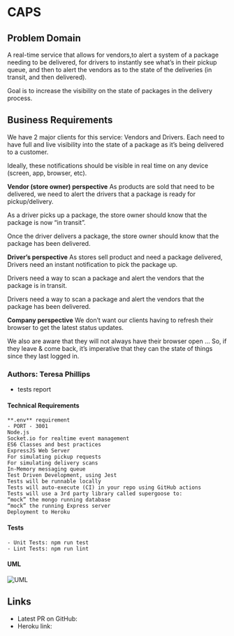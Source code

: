 # CAPS

## Problem Domain

A real-time service that allows for vendors,to alert a system of a package needing to be delivered, for drivers to instantly see what’s in their pickup queue, and then to alert the vendors as to the state of the deliveries (in transit, and then delivered).

Goal is to increase the visibility on the state of packages in the delivery process.

## Business Requirements

We have 2 major clients for this service: Vendors and Drivers. Each need to have full and live visibility into the state of a package as it’s being delivered to a customer.

Ideally, these notifications should be visible in real time on any device (screen, app, browser, etc).

**Vendor (store owner) perspective**
As products are sold that need to be delivered, we need to alert the drivers that a package is ready for pickup/delivery.

As a driver picks up a package, the store owner should know that the package is now “in transit”.

Once the driver delivers a package, the store owner should know that the package has been delivered.

**Driver’s perspective**
As stores sell product and need a package delivered, Drivers need an instant notification to pick the package up.

Drivers need a way to scan a package and alert the vendors that the package is in transit.

Drivers need a way to scan a package and alert the vendors that the package has been delivered.

**Company perspective**
We don’t want our clients having to refresh their browser to get the latest status updates.

We also are aware that they will not always have their browser open …
So, if they leave & come back, it’s imperative that they can the state of things since they last logged in.

### Authors: Teresa Phillips

- tests report

#### Technical Requirements

    **.env** requirement
    - PORT - 3001
    Node.js
    Socket.io for realtime event management
    ES6 Classes and best practices
    ExpressJS Web Server
    For simulating pickup requests
    For simulating delivery scans
    In-Memory messaging queue
    Test Driven Development, using Jest
    Tests will be runnable locally
    Tests will auto-execute (CI) in your repo using GitHub actions
    Tests will use a 3rd party library called supergoose to:
    “mock” the mongo running database
    “mock” the running Express server
    Deployment to Heroku

#### Tests

    - Unit Tests: npm run test
    - Lint Tests: npm run lint

#### UML

![UML](https://www.figma.com/file/iPrHyigOyH4YzDBuvina4x/Event-Driven-Application?node-id=0%3A1&t=kG0ypY2S4vC9poY8-1)

## Links

- Latest PR on GitHub:
- Heroku link:
